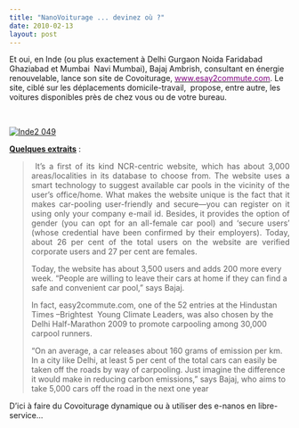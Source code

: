 ```yaml
---
title: "NanoVoiturage ... devinez où ?"
date: 2010-02-13
layout: post
---
```


<p class="MsoNormal"><span>Et oui, en Inde (ou plus exactement à Delhi Gurgaon Noida Faridabad Ghaziabad et Mumbai  Navi Mumbai), Bajaj Ambrish, consultant en énergie renouvelable, lance son site de Covoiturage, <a href="http://easy2commute.com/index.php" target="_blank"><font color="#800080">www.esay2commute.com</font></a>. Le site, ciblé sur les déplacements domicile-travail,  propose, entre autre, les voitures disponibles près de chez vous ou de votre bureau.</span></p> <p class="MsoNormal"><span></span> </p> <p class="MsoNormal"><span><a href="/wp-content/uploads/sites/6/old/6a0120a66d2ad4970b0128779a6ea2970c-pi.jpg" rel="lightbox"><img alt="Inde2 049" border="0" class="asset asset-image at-xid-6a0120a66d2ad4970b0128779a6ea2970c " src="/wp-content/uploads/sites/6/old/6a0120a66d2ad4970b0128779a6ea2970c-500pi.jpg" title="Inde2 049" /></a>  </span></p>   <!--more-->  <p class="MsoNormal"><span><strong><span style="text-decoration: underline"><a href="http://www.hindustantimes.com/Carpool-for-a-clean-breath/H1-Article1-508167.aspx" target="_blank">Quelques extraits</a></span></strong> :</span></p> <blockquote> <p align="justify" class="MsoNormal"><span> </span><span>It’s a first of its kind NCR-centric website, which has about 3,000 areas/localities in its database to choose from. The website uses a smart technology to suggest available car pools in the vicinity of the user’s office/home. What makes the website unique is the fact that it makes car-pooling user-friendly and secure—you can register on it using only your company e-mail id. Besides, it provides the option of gender (you can opt for an all-female car pool) and ‘secure users’ (whose credential have been confirmed by their employers). Today, about 26 per cent of the total users on the website are verified corporate users and 27 per cent are females.  </span></p> <p>Today, the website has about 3,500 users and adds 200 more every week. “People are willing to leave their cars at home if they can find a safe and convenient car pool,” says Bajaj. </p> <p>In fact, easy2commute.com, one of the 52 entries at the Hindustan Times –Brightest  Young Climate Leaders, was also chosen by the Delhi Half-Marathon 2009 to promote carpooling among 30,000 carpool runners. </p> <p>“On an average, a car releases about 160 grams of emission per km. In a city like Delhi, at least 5 per cent of the total cars can easily be taken off the roads by way of carpooling. Just imagine the difference it would make in reducing carbon emissions,” says Bajaj, who aims to take 5,000 cars off the road in the next one year</p></blockquote> <p class="MsoNormal"><span>D’ici à faire du Covoiturage dynamique ou à utiliser des e-nanos en libre-service…</span></p>